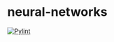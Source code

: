 # neural-networks

[![Pylint](https://github.com/oreillyross/neural-networks/actions/workflows/pylint.yml/badge.svg)](https://github.com/oreillyross/neural-networks/actions/workflows/pylint.yml)
